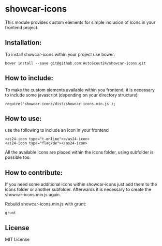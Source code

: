 # showcar-icons

This module provides custom elements for simple inclusion of icons in your frontend project.

## Installation:

To install showcar-icons within your project use bower.

    bower install --save git@github.com:AutoScout24/showcar-icons.git


## How to include:
To make the custom elements available within you frontend, it is necessary to include some javascript (depending on your directory structure)

    require('showcar-icons/dist/showcar-icons.min.js');


## How to use:

use the following to include an icon in your frontend

    <as24-icon type="t-online"></as24-icon>
    <as24-icon type="flag/de"></as24-icon>

All the available icons are placed within the icons folder, using subfolder is possible too.

## How to contribute:

If you need some additional icons within showcar-icons just add them to the icons folder or another subfolder. Afterwards it is necessary to create the showcar-icons.min.js again.

Rebuild showcar-icons.min.js with grunt:

    grunt

## License

MIT License